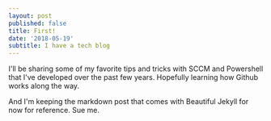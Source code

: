 ```yaml
---
layout: post
published: false
title: First!
date: '2018-05-19'
subtitle: I have a tech blog
---
```

I'll be sharing some of my favorite tips and tricks with SCCM and Powershell that I've developed over the past few years.  Hopefully learning how Github works along the way.

And I'm keeping the markdown post that comes with Beautiful Jekyll for now for reference.  Sue me.
